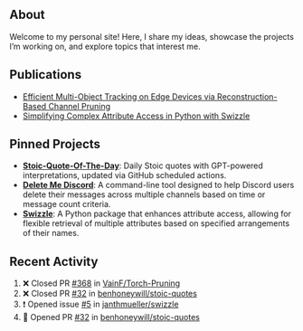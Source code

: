 <h2>About</h2>
<p>
Welcome to my personal site! Here, I share my ideas, showcase the projects I’m working on, and explore topics that interest me.
</p>

<h2>Publications</h2>
<ul>
  <li><a href="https://arxiv.org/abs/2410.08769" target="_blank">Efficient Multi-Object Tracking on Edge Devices via Reconstruction-Based Channel Pruning</a></li>
  <li><a href="https://medium.com/@mail_55998/simplifying-complex-attribute-access-in-python-with-swizzle-8774ffa75b1f" target="_blank">Simplifying Complex Attribute Access in Python with Swizzle</a></li>
</ul>

<h2>Pinned Projects</h2>
<ul>
  <li>
    <a href="https://stoic-quote.jantmueller.com" target="_blank"><b>Stoic-Quote-Of-The-Day</b></a>: 
    Daily Stoic quotes with GPT-powered interpretations, updated via GitHub scheduled actions.
  </li>
  <li>
    <a href="https://github.com/janthmueller/delete-me-discord" target="_blank"><b>Delete Me Discord</b></a>: 
    A command-line tool designed to help Discord users delete their messages across multiple channels based on time or message count criteria.
  </li>
  <li>
    <a href="https://github.com/janthmueller/swizzle" target="_blank"><b>Swizzle</b></a>: 
    A Python package that enhances attribute access, allowing for flexible retrieval of multiple attributes based on specified arrangements of their names.
  </li>
</ul>
<h2>Recent Activity</h2>

<!--START_SECTION:activity-->
1. ❌ Closed PR [#368](https://github.com/VainF/Torch-Pruning/pull/368) in [VainF/Torch-Pruning](https://github.com/VainF/Torch-Pruning)
2. ❌ Closed PR [#32](https://github.com/benhoneywill/stoic-quotes/pull/32) in [benhoneywill/stoic-quotes](https://github.com/benhoneywill/stoic-quotes)
3. ❗ Opened issue [#5](https://github.com/janthmueller/swizzle/issues/5) in [janthmueller/swizzle](https://github.com/janthmueller/swizzle)
4. 💪 Opened PR [#32](https://github.com/benhoneywill/stoic-quotes/pull/32) in [benhoneywill/stoic-quotes](https://github.com/benhoneywill/stoic-quotes)
<!--END_SECTION:activity-->
